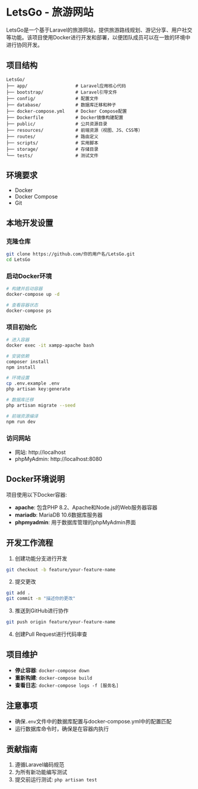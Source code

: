 # LetsGo - 旅游网站

LetsGo是一个基于Laravel的旅游网站，提供旅游路线规划、游记分享、用户社交等功能。该项目使用Docker进行开发和部署，以便团队成员可以在一致的环境中进行协同开发。

## 项目结构

```
LetsGo/
├── app/                  # Laravel应用核心代码
├── bootstrap/            # Laravel引导文件
├── config/               # 配置文件
├── database/             # 数据库迁移和种子
├── docker-compose.yml    # Docker Compose配置
├── Dockerfile            # Docker镜像构建配置
├── public/               # 公共资源目录
├── resources/            # 前端资源（视图、JS、CSS等）
├── routes/               # 路由定义
├── scripts/              # 实用脚本
├── storage/              # 存储目录
└── tests/                # 测试文件
```

## 环境要求

- Docker
- Docker Compose
- Git

## 本地开发设置

### 克隆仓库

```bash
git clone https://github.com/你的用户名/LetsGo.git
cd LetsGo
```

### 启动Docker环境

```bash
# 构建并启动容器
docker-compose up -d

# 查看容器状态
docker-compose ps
```

### 项目初始化

```bash
# 进入容器
docker exec -it xampp-apache bash

# 安装依赖
composer install
npm install

# 环境设置
cp .env.example .env
php artisan key:generate

# 数据库迁移
php artisan migrate --seed

# 前端资源编译
npm run dev
```

### 访问网站

- 网站: http://localhost
- phpMyAdmin: http://localhost:8080

## Docker环境说明

项目使用以下Docker容器:

- **apache**: 包含PHP 8.2、Apache和Node.js的Web服务器容器
- **mariadb**: MariaDB 10.6数据库服务器
- **phpmyadmin**: 用于数据库管理的phpMyAdmin界面

## 开发工作流程

1. 创建功能分支进行开发
```bash
git checkout -b feature/your-feature-name
```

2. 提交更改
```bash
git add .
git commit -m "描述你的更改"
```

3. 推送到GitHub进行协作
```bash
git push origin feature/your-feature-name
```

4. 创建Pull Request进行代码审查

## 项目维护

- **停止容器**: `docker-compose down`
- **重新构建**: `docker-compose build`
- **查看日志**: `docker-compose logs -f [服务名]`

## 注意事项

- 确保`.env`文件中的数据库配置与docker-compose.yml中的配置匹配
- 运行数据库命令时，确保是在容器内执行

## 贡献指南

1. 遵循Laravel编码规范
2. 为所有新功能编写测试
3. 提交前运行测试: `php artisan test`